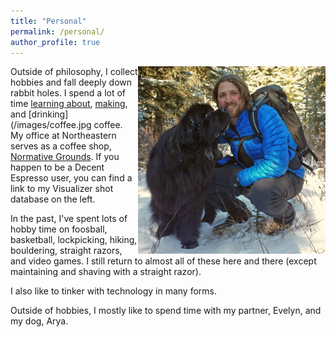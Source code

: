 ```yaml
---
title: "Personal"
permalink: /personal/
author_profile: true
---
```


[<img align="right" width = "300" src='/images/johnarya.jpg'>](/images/johnarya.jpg) Outside of philosophy, I collect hobbies and fall deeply down rabbit holes. I spend a lot of time [learning about](https://www.scottrao.com/the-physics-of-filter-coffee), [making](/images/shot.jpog), and [drinking](/images/coffee.jpg coffee. My office at Northeastern serves as a coffee shop, [Normative Grounds](/images/coffeecart.jpg). If you happen to be a Decent Espresso user, you can find a link to my Visualizer shot database on the left.

In the past, I've spent lots of hobby time on foosball, basketball, lockpicking, hiking, bouldering, straight razors, and video games. I still return to almost all of these here and there (except maintaining and shaving with a straight razor). 

I also like to tinker with technology in many forms. 

Outside of hobbies, I mostly like to spend time with my partner, Evelyn, and my dog, Arya. 
